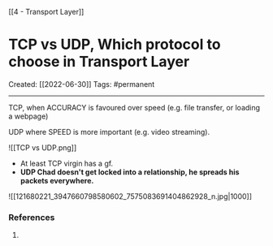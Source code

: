 [[4 - Transport Layer]]

# TCP vs UDP, Which protocol to choose in Transport Layer
Created:  [[2022-06-30]]
Tags: #permanent 

---
TCP, when ACCURACY is favoured over speed (e.g. file transfer, or loading a webpage) 

UDP where SPEED is more important (e.g. video streaming).




![[TCP vs UDP.png]]
- At least TCP virgin has a gf.
- **UDP Chad doesn't get locked into a relationship, he spreads his packets everywhere.**



![[121680221_3947660798580602_7575083691404862928_n.jpg|1000]]













### References
1. 